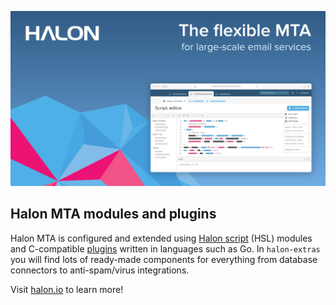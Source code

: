 ![Halon MTA](https://github.com/halon-extras/.github/blob/main/profile/github-readme.jpg) 

## Halon MTA modules and plugins

Halon MTA is configured and extended using [Halon script](https://docs.halon.io/hsl/) (HSL) modules
and C-compatible [plugins](https://docs.halon.io/manual/plugins.html) written in languages such as Go.
In `halon-extras` you will find lots of ready-made components for everything from database connectors to anti-spam/virus integrations.

Visit [halon.io](https://halon.io) to learn more!
